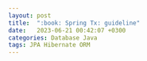 ```yaml
---
layout: post
title:  ":book: Spring Tx: guideline"
date:   2023-06-21 00:42:07 +0300
categories: Database Java
tags: JPA Hibernate ORM
---
```

